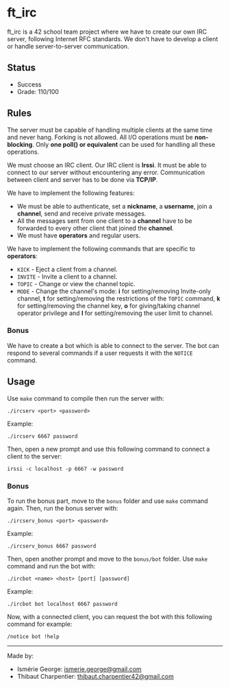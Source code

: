 # ft_irc

ft_irc is a 42 school team project where we have to create our own IRC server, following Internet RFC standards. We don't have to develop a client or handle server-to-server communication.

## Status

* Success
* Grade: 110/100

## Rules

The server must be capable of handling multiple clients at the same time and never hang. Forking is not allowed. All I/O operations must be **non-blocking**.
Only **one poll() or equivalent** can be used for handling all these operations.

We must choose an IRC client. Our IRC client is **Irssi**. It must be able to connect to our server without encountering any error.
Communication between client and server has to be done via **TCP/IP**.

We have to implement the following features:
* We must be able to authenticate, set a **nickname**, a **username**, join a **channel**, send and receive private messages.
* All the messages sent from one client to a **channel** have to be forwarded to every other client that joined the **channel**.
* We must have **operators** and regular users.

We have to implement the following commands that are specific to **operators**:
* ```KICK``` - Eject a client from a channel.
* ```INVITE``` - Invite a client to a channel.
* ```TOPIC``` -  Change or view the channel topic.
* ```MODE``` - Change the channel's mode: **i** for setting/removing Invite-only channel, **t** for setting/removing the restrictions of the ```TOPIC``` command, **k** for setting/removing the channel key, **o** for giving/taking channel operator privilege and **l** for setting/removing the user limit to channel.

### Bonus

We have to create a bot which is able to connect to the server. The bot can respond to several commands if a user requests it with the ```NOTICE``` command.

## Usage

Use ```make``` command to compile then run the server with:
```
./ircserv <port> <password>
```
Example:
```
./ircserv 6667 password
```
Then, open a new prompt and use this following command to connect a client to the server:
```
irssi -c localhost -p 6667 -w password
```

### Bonus

To run the bonus part, move to the ```bonus``` folder and use ```make``` command again. Then, run the bonus server with:
```
./ircserv_bonus <port> <password>
```
Example:
```
./ircserv_bonus 6667 password
```
Then, open another prompt and move to the ```bonus/bot``` folder. Use ```make``` command and run the bot with:
```
./ircbot <name> <host> [port] [password]
```
Example:
```
./ircbot bot localhost 6667 password
```

Now, with a connected client, you can request the bot with this following command for example:
```
/notice bot !help
```
***
Made by:
* Ismérie George: <ismerie.george@gmail.com>
* Thibaut Charpentier: <thibaut.charpentier42@gmail.com>
